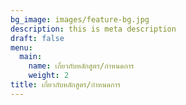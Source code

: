 ```yaml
---
bg_image: images/feature-bg.jpg
description: this is meta description
draft: false
menu:
  main:
    name: เกี่ยวกับหลักสูตร/กำหนดการ
    weight: 2
title: เกี่ยวกับหลักสูตร/กำหนดการ
---
```

